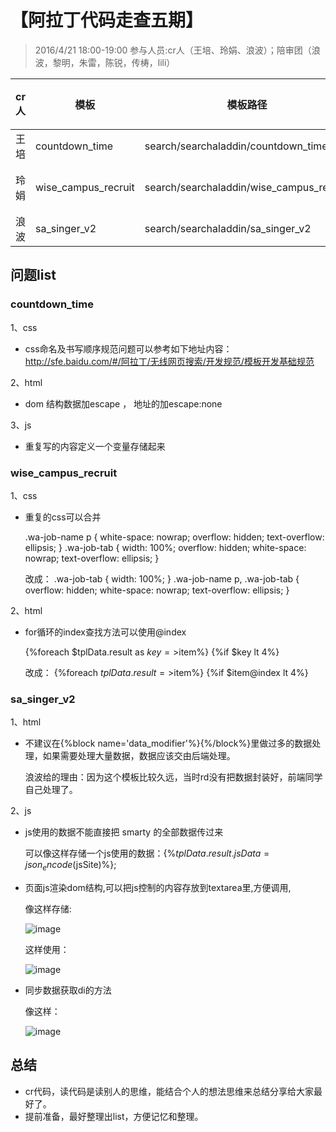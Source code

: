 # 【阿拉丁代码走查五期】

> 2016/4/21 18:00-19:00
> 参与人员:cr人（王培、玲娟、浪波）；陪审团（浪波，黎明，朱雷，陈锐，传梼，lili）

cr人 | 模板 | 模板路径 | 模板人
--- | --- | --- | --- 
王培 | countdown_time  | search/searchaladdin/countdown_time | 传梼
玲娟 | wise_campus_recruit | search/searchaladdin/wise_campus_recruit | 舒小琴 
浪波 | sa_singer_v2 | search/searchaladdin/sa_singer_v2 | 浪波 
 

## 问题list

### countdown_time

1、css

* css命名及书写顺序规范问题可以参考如下地址内容：
  http://sfe.baidu.com/#/阿拉丁/无线网页搜索/开发规范/模板开发基础规范
  
2、html

* dom 结构数据加escape ， 地址的加escape:none

3、js

* 重复写的内容定义一个变量存储起来

### wise_campus_recruit

1、css

* 重复的css可以合并

    .wa-job-name p {
        white-space: nowrap;
        overflow: hidden;
        text-overflow: ellipsis;
    }
    .wa-job-tab {
        width: 100%;
        overflow: hidden;
        white-space: nowrap;
        text-overflow: ellipsis;
    }
    
    改成：
    .wa-job-tab { width: 100%; }
    .wa-job-name p,
    .wa-job-tab {
        overflow: hidden;
        white-space: nowrap;
        text-overflow: ellipsis;
    }

2、html

* for循环的index查找方法可以使用@index

    {%foreach $tplData.result as $key=>$item%}
        {%if $key lt 4%}
    
    改成：
    {%foreach $tplData.result =>$item%}
        {%if $item@index lt 4%}

### sa_singer_v2

1、html

* 不建议在{%block name='data_modifier'%}{%/block%}里做过多的数据处理，如果需要处理大量数据，数据应该交由后端处理。
  
  浪波给的理由：因为这个模板比较久远，当时rd没有把数据封装好，前端同学自己处理了。
 
2、js

* js使用的数据不能直接把 smarty 的全部数据传过来

  可以像这样存储一个js使用的数据：{%$tplData.result.jsData = json_encode($jsSite)%};
  
* 页面js渲染dom结构,可以把js控制的内容存放到textarea里,方便调用,
  
  像这样存储: 
  
  ![image](http://gitlab.baidu.com/psfe/ala-weeklyreport/uploads/07d8a1d5963c9b62f7a8f48e7c16c361/image.png)
  
   这样使用：
   
  ![image](http://gitlab.baidu.com/psfe/ala-weeklyreport/uploads/be37d31e4bb4d5e06e7f0df6a3469bf2/image.png)
  
* 同步数据获取di的方法
  
  像这样：
  
  ![image](http://gitlab.baidu.com/psfe/ala-weeklyreport/uploads/ba49dbc1101f3cf70107cc3ab7128078/image.png)

## 总结

* cr代码，读代码是读别人的思维，能结合个人的想法思维来总结分享给大家最好了。
* 提前准备，最好整理出list，方便记忆和整理。
